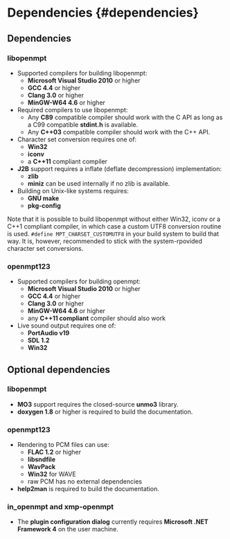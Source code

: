 
Dependencies {#dependencies}
============


Dependencies
------------

### libopenmpt

 *  Supported compilers for building libopenmpt:
     *  **Microsoft Visual Studio 2010** or higher
     *  **GCC 4.4** or higher
     *  **Clang 3.0** or higher
     *  **MinGW-W64 4.6** or higher
 *  Required compilers to use libopenmpt:
     *  Any **C89** compatible compiler should work with the C API as long as a C99 compatible **stdint.h** is available.
     *  Any **C++03** compatible compiler should work with the C++ API.
 *  Character set conversion requires one of:
     *  **Win32**
     *  **iconv**
     *  a **C++11** compliant compiler
 *  **J2B** support requires a inflate (deflate decompression) implementation:
     *  **zlib**
     *  **miniz** can be used internally if no zlib is available.
 *  Building on Unix-like systems requires:
     *  **GNU make**
     *  **pkg-config**

Note that it is possible to build libopenmpt without either Win32, iconv or a C++1 compliant compiler, in which case a custom UTF8 conversion routine is used. `#define MPT_CHARSET_CUSTOMUTF8` in your build system to build that way. It is, however, recommended to stick with the system-rpovided character set conversions.

### openmpt123

 *  Supported compilers for building openmpt:
     *  **Microsoft Visual Studio 2010** or higher
     *  **GCC 4.4** or higher
     *  **Clang 3.0** or higher
     *  **MinGW-W64 4.6** or higher
     *  any **C++11 compliant** compiler should also work
 *  Live sound output requires one of:
     *  **PortAudio v19**
     *  **SDL 1.2**
     *  **Win32**


Optional dependencies
---------------------

### libopenmpt

 *  **MO3** support requires the closed-source **unmo3** library.
 *  **doxygen 1.8** or higher is required to build the documentation.

### openmpt123

 *  Rendering to PCM files can use:
     *  **FLAC 1.2** or higher
     *  **libsndfile**
     *  **WavPack**
     *  **Win32** for WAVE
     *  raw PCM has no external dependencies
 *  **help2man** is required to build the documentation.

### in_openmpt and xmp-openmpt

 *  The **plugin configuration dialog** currently requires **Microsoft .NET Framework 4** on the user machine.

